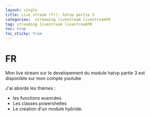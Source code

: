 ```yaml
---
layout: single 
title: Live stream (fr): hatvp partie 3
categories:  streaming livestream livestreamFR
tag: streaming livestream livestreamFR
toc: true
toc_sticky: true 
---
```



# FR

Mon live stream sur le developement du module hatvp partie 3 est disponible sur mon compte youtube

J'ai aborde les thèmes :
- les functions avancées
- Les classes powershelles
- Le creation d'un module hybride.

